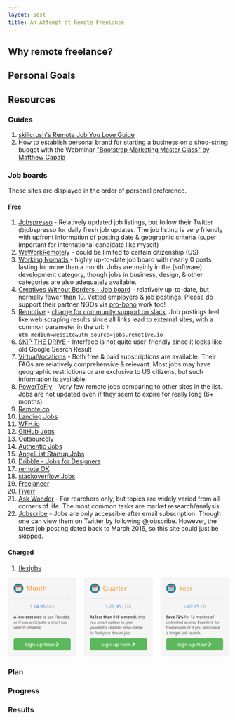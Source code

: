 ```yaml
---
layout: post
title: An Attempt at Remote Freelance
---
```

## Why remote freelance?

## Personal Goals

## Resources

### Guides

1. [skillcrush's Remote Job You Love Guide](https://s3.amazonaws.com/media.skillcrush.com/skillcrush/wp-content/uploads/2016/10/RemoteJobYouLove_Guide_updated.pdf)
2. How to establish personal brand for starting a business on a shoo-string budget with the Webminar ["Bootstrap Marketing Master Class" by Matthew Capala](http://accesssiliconvalley.net/bootstrap-marketing-masterclass-matthew-capala/)

### Job boards
These sites are displayed in the order of personal preference. 

#### Free

1. [Jobspresso](https://jobspresso.co/browsejobs/) - Relatively updated job listings, but follow their Twitter @jobspresso for daily fresh job updates. The job listing is very friendly with upfront information of posting date & geographic criteria (super important for international candidate like myself)
2. [WeWorkRemotely](https://weworkremotely.com/) - could be limited to certain citizenship (US)
3. [Working Nomads](https://www.workingnomads.co/jobs) - highly up-to-date job board with nearly 0 posts lasting for more than a month. Jobs are mainly in the (software) development category, though jobs in business, design, & other categories are also adequately available. 
4. [Creatives Without Borders - Job board](http://www.creativeswithoutborders.org/job-listing/?job-type=0&job-type1=11&job-location=0) - relatively up-to-date, but normally fewer than 10. Vetted employers & job postings. Please do support their partner NGOs via [pro-bono](http://www.creativeswithoutborders.org/) work too!
5. [Remotive](http://jobs.remotive.io/) - [charge for community support on slack](https://www.workingnomads.co/jobs). Job postings feel like web scraping results since all links lead to external sites, with a common parameter in the url: `?utm_medium=website&utm_source=jobs.remotive.io`
5. [SKIP THE DRIVE](http://www.skipthedrive.com/) - Interface is not quite user-friendly since it looks like old Google Search Result
6. [VirtualVocations](https://www.virtualvocations.com/) - Both free & paid subscriptions are available. Their FAQs are relatively comprehensive & relevant. Most jobs may have geographic restrictions or are exclusive to US citizens, but such information is available.
7. [PowerToFly](https://powertofly.com/jobs/?skills=&country=&location_type=Remote) - Very few remote jobs comparing to other sites in the list. Jobs are not updated even if they seem to expire for really long (6+ months).
8. [Remote.co](https://remote.co/remote-jobs/)
9. [Landing.Jobs](https://landing.jobs/)
10. [WFH.io](https://www.wfh.io/)
11. [GitHub Jobs](https://jobs.github.com/)
12. [Outsourcely](https://www.outsourcely.com/)
13. [Authentic Jobs](https://authenticjobs.com/)
14. [AngelList Startup Jobs](https://angel.co/)
15. [Dribble - Jobs for Designers](https://dribbble.com/jobs?location=Anywhere)
16. [remote OK](https://remoteok.io/)
17. [stackoverflow Jobs](http://stackoverflow.com/jobs?med=site-ui&ref=jobs-tab)
18. [Freelancer](https://www.freelancer.com/)
19. [Fiverr](https://www.fiverr.com/)
20. [Ask Wonder](https://askwonder.com) - For rearchers only, but topics are widely varied from all corners of life. The most common tasks are market research/analysis.
21. [Jobscribe](http://jobscribe.com/) - Jobs are only accessible after email subscription. Though one can view them on Twitter by following @jobscribe. However, the latest job  posting dated back to March 2016, so this site could just be skipped.

#### Charged

1. [flexjobs](https://www.flexjobs.com/Pricing.aspx)

![flexjob subscription plans (9 Feb 17)](/images/posts/flexjobs_pricing.png)

### Plan

### Progress

### Results
